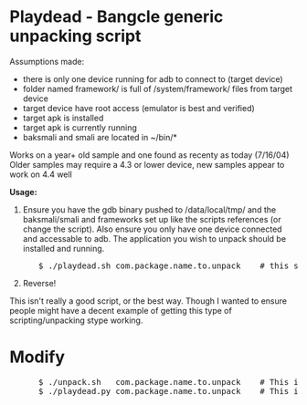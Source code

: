 Playdead - Bangcle generic unpacking script
=============

Assumptions made:
 - there is only one device running for adb to connect to (target device)
 - folder named framework/ is full of /system/framework/ files from target device
 - target device have root access (emulator is best and verified)
 - target apk is installed
 - target apk is currently running
 - baksmali and smali are located in ~/bin/*

Works on a year+ old sample and one found as recenty as today (7/16/04)
Older samples may require a 4.3 or lower device, new samples appear to work on 4.4 well   

**Usage:**

1. Ensure you have the gdb binary pushed to /data/local/tmp/ and the baksmali/smali and frameworks set up like the scripts references (or change the script).
 Also ensure you only have one device connected and accessable to adb.
 The application you wish to unpack should be installed and running.
<pre>
      $ ./playdead.sh com.package.name.to.unpack    # this script is the origin script
</pre>

2. Reverse!

This isn't really a good script, or the best way. Though I wanted to ensure people might have a decent example of getting this type of scripting/unpacking stype working.



Modify
======
<pre>
      $ ./unpack.sh   com.package.name.to.unpack    # This is for mac
      $ ./playdead.py com.package.name.to.unpack    # This is the python version.
</pre>
